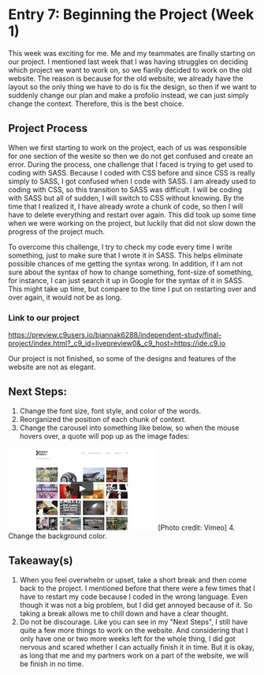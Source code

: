 # Entry 7: Beginning the Project (Week 1)

This week was exciting for me. Me and my teammates are finally starting on our project. I mentioned last week that I was having struggles on deciding which project we want to work on, so we fianlly decided to work on the old website. The reason is because for the old website, we already have the layout so the only thing we have to do is fix the design, so then if we want to suddenly change our plan and make a profolio instead, we can just simply change the context. Therefore, this is the best choice.

## Project Process

When we first starting to work on the project, each of us was responsible for one section of the wesite so then we do not get confused and create an error. During the process, one challenge that I faced is trying to get used to coding with SASS. Because I coded with CSS before and since CSS is really simply to SASS, I got confused when I code with SASS. I am already used to coding with CSS, so this transition to SASS was difficult. I will be coding with SASS but all of sudden, I will switch to CSS without knowing. By the time that I realized it, I have already wrote a chunk of code, so then I will have to delete everything and restart over again. This did took up some time when we were working on the project, but luckily that did not slow down the progress of the project much. 

To overcome this challenge, I try to check my code every time I write something, just to make sure that I wrote it in SASS. This helps eliminate possible chances of me getting the syntax wrong. In addition, if I am not sure about the syntax of how to change something, font-size of something, for instance, I can just search it up in Google for the syntax of it in SASS. This might take up time, but compare to the time I put on restarting over and over again, it would not be as long.

### Link to our project
https://preview.c9users.io/biannak6288/independent-study/final-project/index.html?_c9_id=livepreview0&_c9_host=https://ide.c9.io

Our project is not finished, so some of the designs and features of the website are not as elegant.

## Next Steps:
1. Change the font size, font style, and color of the words.
2. Reorganized the position of each chunk of context.
3. Change the carousel into something like below, so when the mouse hovers over, a quote will pop up as the image fades: 

![Gallery](../images/gallary.jpg)
[Photo credit: Vimeo]
4. Change the background color.

## Takeaway(s)
1. When you feel overwhelm or upset, take a short break and then come back to the project. I mentioned before that there were a few times that I have to restart my code because I coded in the wrong language. Even though it was not a big problem, but I did get annoyed because of it. So taking a break allows me to chill down and have a clear thought.
2. Do not be discourage. Like you can see in my "Next Steps", I still have quite a few more things to work on the website. And considering that I only have one or two more weeks left for the whole thing, I did got nervous and scared whether I can actually finish it in time. But it is okay, as long that me and my partners work on a part of the website, we will be finish in no time.
